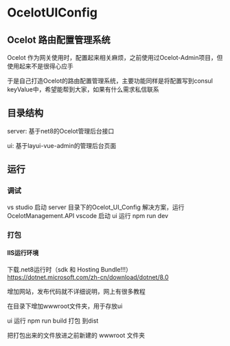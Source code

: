 # OcelotUIConfig
## Ocelot 路由配置管理系统
Ocelot 作为网关使用时，配置起来相关麻烦，之前使用过Ocelot-Admin项目，但使用起来不是很得心应手

于是自己打造Ocelot的路由配置管理系统，主要功能同样是将配置写到consul keyValue中，希望能帮到大家，如果有什么需求私信联系
## 目录结构


server: 基于net8的Ocelot管理后台接口

ui: 基于layui-vue-admin的管理后台页面


## 运行
### 调试
vs studio 启动 server 目录下的Ocelot_UI_Config 解决方案，运行OcelotManagement.API
vscode 启动 ui 运行 npm run dev
### 打包
#### IIS运行环境
下载.net8运行时（sdk 和 Hosting Bundle!!!）
https://dotnet.microsoft.com/zh-cn/download/dotnet/8.0

增加网站，发布代码就不详细说明，网上有很多教程

在目录下增加wwwroot文件夹，用于存放ui 

ui 运行 npm run build 打包 到dist 

把打包出来的文件放进之前新建的 wwwroot 文件夹